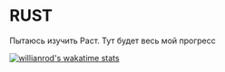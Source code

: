 # RUST

Пытаюсь изучить Раст. Тут будет весь мой прогресс

[![willianrod's wakatime stats](https://github-readme-stats.vercel.app/api/wakatime?username=svpra)](https://github.com/anuraghazra/github-readme-stats)
